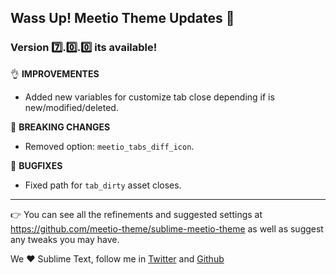 ## Wass Up! Meetio Theme Updates 🎁

### Version 7️⃣.0️⃣.0️⃣ its available!


👌 **IMPROVEMENTES**

-   Added new variables for customize tab close depending if is new/modified/deleted.

🧨 **BREAKING CHANGES**

-   Removed option: `meetio_tabs_diff_icon`.

🐛 **BUGFIXES**

-   Fixed path for `tab_dirty` asset closes.

---

👉 You can see all the refinements and suggested settings at https://github.com/meetio-theme/sublime-meetio-theme
as well as suggest any tweaks you may have.

We ♥️ Sublime Text, follow me in [Twitter](https://twitter.com/mauroreisviera) and
[Github](https://github.com/mauroreisvieira/)
